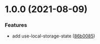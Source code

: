 # 1.0.0 (2021-08-09)


### Features

* add use-local-storage-state ([86b0085](https://github.com/react-extra/hooks/commit/86b008548337519eb5251f6efd758dbce23c25c1))
